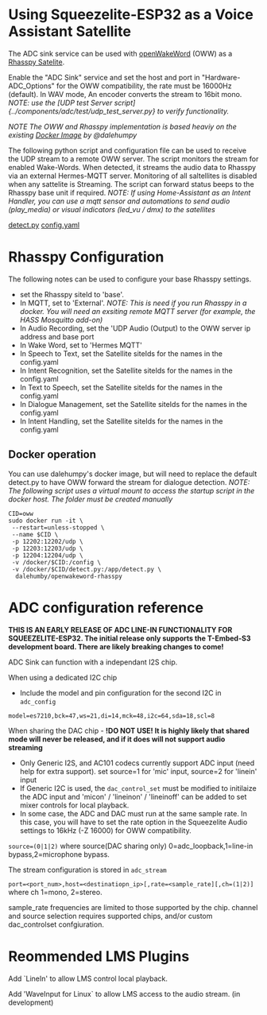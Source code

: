 # Using Squeezelite-ESP32 as a Voice Assistant Satellite

The ADC sink service can be used with [openWakeWord](https://github.com/dscripka/openWakeWord) (OWW) as a [Rhasspy Satelite](https://rhasspy.readthedocs.io/en/latest/).

Enable the "ADC Sink" service and set the host and port in "Hardware-ADC_Options"  for the OWW compatibility, the rate must be 16000Hz (default).  In WAV mode, An encoder converts the stream to 16bit mono. _NOTE: use the [UDP test Server script]{../components/adc/test/udp_test_server.py} to verify functionality._

_NOTE The OWW and Rhasspy implementation is based heaviy on the existing [Docker Image](https://github.com/dalehumby/openWakeWord-rhasspy) by @dalehumpy_  

The following python script and configuration file can be used to receive the UDP stream to a remote OWW server.  The script monitors the stream for enabled Wake-Words.  When detected, it streams the audio data to Rhasspy via  an external Hermes-MQTT server.  Monitoring of all saltellites is disabled when any sattelite is Streaming.  The script can forward status beeps to the Rhasspy base unit if required. _NOTE: If using Home-Assistant as an Intent Handler, you can use a mqtt sensor and automations to send audio (play_media) or visual indicators (led_vu / dmx) to the satellites_ 

[detect.py](../components/adc/test/detect.py) [config.yaml](../components/test/config.yaml)

# Rhasspy Configuration
The following notes can be used to configure your base Rhasspy settings.
- set the Rhasspy siteId to 'base'. 
- In MQTT, set to 'External'. _NOTE: This is need if you run Rhasspy in a docker.  You will need an exsiting remote MQTT server (for example, the HASS Mosquitto add-on)_
- In Audio Recording, set the 'UDP Audio (Output) to the OWW server ip address and base port
- In Wake Word, set to 'Hermes MQTT'
- In Speech to Text, set the Satellite siteIds for the names in the config.yaml
- In Intent Recognition, set the Satellite siteIds for the names in the config.yaml
- In Text to Speech, set the Satellite siteIds for the names in the config.yaml
- In Dialogue Management, set the Satellite siteIds for the names in the config.yaml
- In Intent Handling, set the Satellite siteIds for the names in the config.yaml


## Docker operation
You can use dalehumpy's docker image, but will need to replace the default detect.py to have OWW forward the stream for dialogue detection.  _NOTE: The following script uses a virtual mount to access the startup script in the docker host.  The folder must be created manually_

```
CID=oww
sudo docker run -it \
 --restart=unless-stopped \
 --name $CID \
 -p 12202:12202/udp \
 -p 12203:12203/udp \
 -p 12204:12204/udp \
 -v /docker/$CID:/config \
 -v /docker/$CID/detect.py:/app/detect.py \
  dalehumby/openwakeword-rhasspy

```

# ADC configuration reference
**THIS IS AN EARLY RELEASE OF ADC LINE-IN FUNCTIONALITY FOR SQUEEZELITE-ESP32. The initial release only supports the T-Embed-S3 development board. There are likely breaking changes to come!**

ADC Sink can function with a independant I2S chip.

When using a dedicated I2C chip
- Include the model and pin configuration for the second I2C in `adc_config`

`model=es7210,bck=47,ws=21,di=14,mck=48,i2c=64,sda=18,scl=8`

When sharing the DAC chip - **!DO NOT USE! It is highly likely that shared mode will never be released, and if it does will not support audio streaming**
- Only Generic I2S, and AC101 codecs currently support ADC input (need help for extra support).  set source=1 for 'mic' input, source=2 for 'linein' input
- If Generic I2C is used, the `dac_control_set` must be modified to initilaize the ADC input and 'micon' / 'lineinon' / 'lineinoff' can be added to set mixer controls for local playback.  
- In some case, the ADC and DAC must run at the same sample rate.  In this case, you will have to set the rate option in the Squeezelite Audio settings to 16kHz (-Z 16000) for OWW compatibility.

`source=(0|1|2)`
 where source(DAC sharing only) 0=adc_loopback,1=line-in bypass,2=microphone bypass.

The stream configuration is stored in `adc_stream`

`port=<port_num>,host=<destinatiopn_ip>[,rate=<sample_rate][,ch=(1|2)]`
 where ch 1=mono, 2=stereo.

sample_rate frequencies are limited to those supported by the chip.  channel and source selection requires supported chips, and/or custom dac_controlset confgiuration.

# Reommended LMS Plugins

Add `LineIn' to allow LMS control local playback.

Add 'WaveInput for Linux` to allow LMS access to the audio stream. (in development)